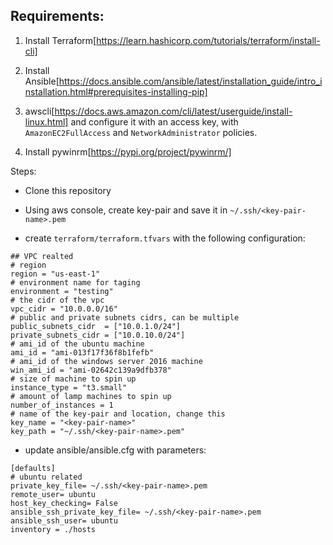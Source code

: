 ## Requirements:

1. Install Terraform[https://learn.hashicorp.com/tutorials/terraform/install-cli]

2. Install Ansible[https://docs.ansible.com/ansible/latest/installation_guide/intro_installation.html#prerequisites-installing-pip]

3. awscli[https://docs.aws.amazon.com/cli/latest/userguide/install-linux.html] and configure it with an access key, with `AmazonEC2FullAccess` and `NetworkAdministrator` policies.

4. Install pywinrm[https://pypi.org/project/pywinrm/]


Steps:

- Clone this repository

- Using aws console, create key-pair and save it in `~/.ssh/<key-pair-name>.pem`

- create `terraform/terraform.tfvars` with the following configuration:

```
## VPC realted
# region
region = "us-east-1"
# environment name for taging
environment = "testing"
# the cidr of the vpc
vpc_cidr = "10.0.0.0/16"
# public and private subnets cidrs, can be multiple
public_subnets_cidr  = ["10.0.1.0/24"]
private_subnets_cidr = ["10.0.10.0/24"]
# ami_id of the ubuntu machine
ami_id = "ami-013f17f36f8b1fefb"
# ami_id of the windows server 2016 machine
win_ami_id = "ami-02642c139a9dfb378"
# size of machine to spin up
instance_type = "t3.small"
# amount of lamp machines to spin up
number_of_instances = 1
# name of the key-pair and location, change this
key_name = "<key-pair-name>"
key_path = "~/.ssh/<key-pair-name>.pem"
```

- update ansible/ansible.cfg with parameters:

```
[defaults]
# ubuntu related
private_key_file= ~/.ssh/<key-pair-name>.pem
remote_user= ubuntu
host_key_checking= False
ansible_ssh_private_key_file= ~/.ssh/<key-pair-name>.pem
ansible_ssh_user= ubuntu
inventory = ./hosts
```

